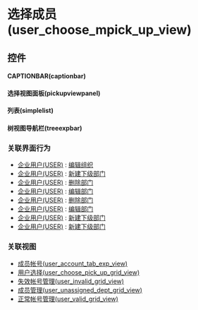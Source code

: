 # 选择成员(user_choose_mpick_up_view)  <!-- {docsify-ignore-all} -->



## 控件
#### CAPTIONBAR(captionbar)
#### 选择视图面板(pickupviewpanel)
#### 列表(simplelist)
#### 树视图导航栏(treeexpbar)


### 关联界面行为
  * [企业用户(USER)](module/Base/user) : [编辑组织](module/Base/user#界面行为)
  * [企业用户(USER)](module/Base/user) : [新建下级部门](module/Base/user#界面行为)
  * [企业用户(USER)](module/Base/user) : [删除部门](module/Base/user#界面行为)
  * [企业用户(USER)](module/Base/user) : [编辑部门](module/Base/user#界面行为)
  * [企业用户(USER)](module/Base/user) : [删除部门](module/Base/user#界面行为)
  * [企业用户(USER)](module/Base/user) : [编辑部门](module/Base/user#界面行为)
  * [企业用户(USER)](module/Base/user) : [新建下级部门](module/Base/user#界面行为)
  * [企业用户(USER)](module/Base/user) : [新建下级部门](module/Base/user#界面行为)

### 关联视图
  * [成员帐号(user_account_tab_exp_view)](app/view/user_account_tab_exp_view)
  * [用户选择(user_choose_pick_up_grid_view)](app/view/user_choose_pick_up_grid_view)
  * [失效帐号管理(user_invalid_grid_view)](app/view/user_invalid_grid_view)
  * [成员管理(user_unassigned_dept_grid_view)](app/view/user_unassigned_dept_grid_view)
  * [正常帐号管理(user_valid_grid_view)](app/view/user_valid_grid_view)

<script>
 const { createApp } = Vue
  createApp({
    data() {
      return {

      }
    }
  }).use(ElementPlus).mount('#app')
</script>